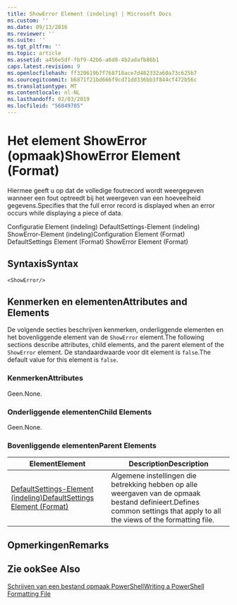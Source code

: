 ```yaml
---
title: ShowError Element (indeling) | Microsoft Docs
ms.custom: ''
ms.date: 09/13/2016
ms.reviewer: ''
ms.suite: ''
ms.tgt_pltfrm: ''
ms.topic: article
ms.assetid: a456e5df-fbf9-42b6-a6d8-4b2adafb86b1
caps.latest.revision: 9
ms.openlocfilehash: ff320619b7f768718ace7d482332a60a73c625b7
ms.sourcegitcommit: b6871f21bd666f9cd71dd336bb3f844cf472b56c
ms.translationtype: MT
ms.contentlocale: nl-NL
ms.lasthandoff: 02/03/2019
ms.locfileid: "56849705"
---
```

# <a name="showerror-element-format"></a><span data-ttu-id="da04b-102">Het element ShowError (opmaak)</span><span class="sxs-lookup"><span data-stu-id="da04b-102">ShowError Element (Format)</span></span>

<span data-ttu-id="da04b-103">Hiermee geeft u op dat de volledige foutrecord wordt weergegeven wanneer een fout optreedt bij het weergeven van een hoeveelheid gegevens.</span><span class="sxs-lookup"><span data-stu-id="da04b-103">Specifies that the full error record is displayed when an error occurs while displaying a piece of data.</span></span>

<span data-ttu-id="da04b-104">Configuratie Element (indeling) DefaultSettings-Element (indeling) ShowError-Element (indeling)</span><span class="sxs-lookup"><span data-stu-id="da04b-104">Configuration Element (Format) DefaultSettings Element (Format) ShowError Element (Format)</span></span>

## <a name="syntax"></a><span data-ttu-id="da04b-105">Syntaxis</span><span class="sxs-lookup"><span data-stu-id="da04b-105">Syntax</span></span>

```scr
<ShowError/>
```

## <a name="attributes-and-elements"></a><span data-ttu-id="da04b-106">Kenmerken en elementen</span><span class="sxs-lookup"><span data-stu-id="da04b-106">Attributes and Elements</span></span>

<span data-ttu-id="da04b-107">De volgende secties beschrijven kenmerken, onderliggende elementen en het bovenliggende element van de `ShowError` element.</span><span class="sxs-lookup"><span data-stu-id="da04b-107">The following sections describe attributes, child elements, and the parent element of the `ShowError` element.</span></span> <span data-ttu-id="da04b-108">De standaardwaarde voor dit element is `false`.</span><span class="sxs-lookup"><span data-stu-id="da04b-108">The default value for this element is `false`.</span></span>

### <a name="attributes"></a><span data-ttu-id="da04b-109">Kenmerken</span><span class="sxs-lookup"><span data-stu-id="da04b-109">Attributes</span></span>

<span data-ttu-id="da04b-110">Geen.</span><span class="sxs-lookup"><span data-stu-id="da04b-110">None.</span></span>

### <a name="child-elements"></a><span data-ttu-id="da04b-111">Onderliggende elementen</span><span class="sxs-lookup"><span data-stu-id="da04b-111">Child Elements</span></span>

<span data-ttu-id="da04b-112">Geen.</span><span class="sxs-lookup"><span data-stu-id="da04b-112">None.</span></span>

### <a name="parent-elements"></a><span data-ttu-id="da04b-113">Bovenliggende elementen</span><span class="sxs-lookup"><span data-stu-id="da04b-113">Parent Elements</span></span>

|<span data-ttu-id="da04b-114">Element</span><span class="sxs-lookup"><span data-stu-id="da04b-114">Element</span></span>|<span data-ttu-id="da04b-115">Description</span><span class="sxs-lookup"><span data-stu-id="da04b-115">Description</span></span>|
|-------------|-----------------|
|[<span data-ttu-id="da04b-116">DefaultSettings-Element (indeling)</span><span class="sxs-lookup"><span data-stu-id="da04b-116">DefaultSettings Element (Format)</span></span>](./defaultsettings-element-format.md)|<span data-ttu-id="da04b-117">Algemene instellingen die betrekking hebben op alle weergaven van de opmaak bestand definieert.</span><span class="sxs-lookup"><span data-stu-id="da04b-117">Defines common settings that apply to all the views of the formatting file.</span></span>|

## <a name="remarks"></a><span data-ttu-id="da04b-118">Opmerkingen</span><span class="sxs-lookup"><span data-stu-id="da04b-118">Remarks</span></span>

## <a name="see-also"></a><span data-ttu-id="da04b-119">Zie ook</span><span class="sxs-lookup"><span data-stu-id="da04b-119">See Also</span></span>

[<span data-ttu-id="da04b-120">Schrijven van een bestand opmaak PowerShell</span><span class="sxs-lookup"><span data-stu-id="da04b-120">Writing a PowerShell Formatting File</span></span>](./writing-a-powershell-formatting-file.md)
